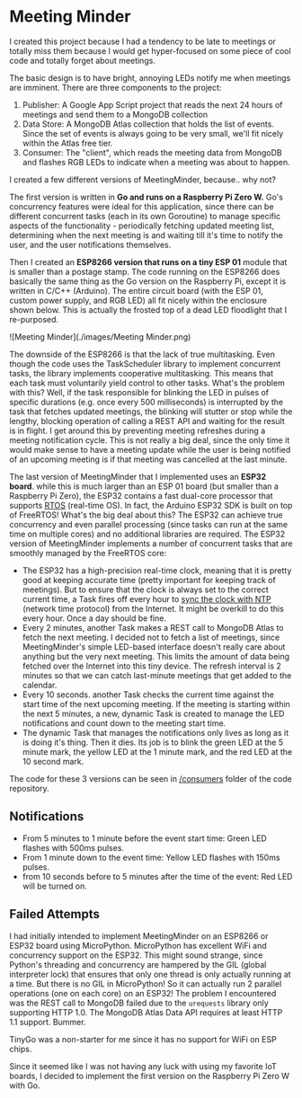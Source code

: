 # Meeting Minder



I created this project because I had a tendency to be late to meetings or totally miss them because I would get hyper-focused on some piece of cool code and totally forget about meetings.

The basic design is to have bright, annoying LEDs notify me when meetings are imminent. There are three components to the project:

1. Publisher: A Google App Script project that reads the next 24 hours of meetings and send them to a MongoDB collection
2. Data Store: A MongoDB Atlas collection that holds the list of events. Since the set of events is always going to be very small, we'll fit nicely within the Atlas free tier.
3. Consumer: The "client", which reads the meeting data from MongoDB and flashes RGB LEDs to indicate when a meeting was about to happen.

I created a few different versions of MeetingMinder, because.. why not? 

The first version is written in **Go and runs on a Raspberry Pi Zero W.** Go's concurrency features were ideal for this application, since there can be different concurrent tasks (each in its own Goroutine) to manage specific aspects of the functionality - periodically fetching updated meeting list, determining when the next meeting is and waiting till it's time to notify the user, and the user notifications themselves.

Then I created an **ESP8266 version that runs on a tiny ESP 01** module that is smaller than a postage stamp. The code running on the ESP8266 does basically the same thing as the Go version on the Raspberry Pi, except it is written in C/C++ (Arduino). The entire circuit board (with the ESP 01, custom power supply, and RGB LED) all fit nicely within the enclosure shown below. This is actually the frosted top of a dead LED floodlight that I re-purposed.

![Meeting Minder](./images/Meeting Minder.png)

The downside of the ESP8266 is that the lack of true multitasking. Even though the code uses the TaskScheduler library to implement concurrent tasks, the library implements cooperative multitasking. This means that each task must voluntarily yield control to other tasks. What's the problem with this? Well, if the task responsible for blinking the LED in pulses of specific durations (e.g. once every 500 milliseconds) is interrupted by the task that fetches updated meetings, the blinking will stutter or stop while the lengthy, blocking operation of calling a REST API and waiting for the result is in flight. I get around this by preventing meeting refreshes during a meeting notification cycle. This is not really a big deal, since the only time it would make sense to have a meeting update while the user is being notified of an upcoming meeting is if that meeting was cancelled at the last minute.

The last version of MeetingMinder that I implemented uses an **ESP32 board**. while this is much larger than an ESP 01 board (but smaller than a Raspberry Pi Zero), the ESP32 contains a fast dual-core processor that supports [RTOS](https://docs.espressif.com/projects/esp-idf/en/latest/esp32/api-reference/system/freertos.html) (real-time OS). In fact, the Arduino ESP32 SDK is built on top of FreeRTOS! What's the big deal about this? The ESP32 can achieve true concurrency and even parallel processing (since tasks can run at the same time on multiple cores) and no additional libraries are required. The ESP32 version of MeetingMinder implements a number of concurrent tasks that are smoothly managed by the FreeRTOS core:

- The ESP32 has a high-precision real-time clock, meaning that it is pretty good at keeping accurate time (pretty important for keeping track of meetings). But to ensure that the clock is always set to the correct current time, a Task fires off every hour to [sync the clock with NTP](https://lastminuteengineers.com/esp32-ntp-server-date-time-tutorial/) (network time protocol) from the Internet. It might be overkill to do this every hour. Once a day should be fine.
- Every 2 minutes, another Task makes a REST call to MongoDB Atlas to fetch the next meeting. I decided not to fetch a list of meetings, since MeetingMinder's simple LED-based interface doesn't really care about anything but the very next meeting. This limits the amount of data being fetched over the Internet into this tiny device. The refresh interval is 2 minutes so that we can catch last-minute meetings that get added to the calendar.
- Every 10 seconds. another Task checks the current time against the start time of the next upcoming meeting. If the meeting is starting within the next 5 minutes, a new, dynamic Task is created to manage the LED notifications and count down to the meeting start time.
- The dynamic Task that manages the notifications only lives as long as it is doing it's thing. Then it dies. Its job is to blink the green LED at the 5 minute mark, the yellow LED at the 1 minute mark, and the red LED at the 10 second mark.

The code for these 3 versions can be seen in [/consumers](https://github.com/davealexis/meetingminder/tree/main/consumers) folder of the code repository.



## Notifications

- From 5 minutes to 1 minute before the event start time: Green LED flashes with 500ms pulses.
- From 1 minute down to the event time: Yellow LED flashes with 150ms pulses.
- from 10 seconds before to 5 minutes after the time of the event:  Red LED will be turned on.



## Failed Attempts

I had initially intended to implement MeetingMinder on an ESP8266 or ESP32 board using MicroPython. MicroPython has excellent WiFi and concurrency support on the ESP32. This might sound strange, since Python's threading and concurrency are hampered by the GIL (global interpreter lock) that ensures that only one thread is only actually running at a time. But there is no GIL in MicroPython! So it can actually run 2 parallel operations (one on each core) on an ESP32! The problem I encountered was the REST call to MongoDB failed due to the `urequests` library only supporting HTTP 1.0. The MongoDB Atlas Data API requires at least HTTP 1.1 support. Bummer.

TinyGo was a non-starter for me since it has no support for WiFi on ESP chips.

Since it seemed like I was not having any luck with using my favorite IoT boards, I decided to implement the first version on the Raspberry Pi Zero W with Go.
